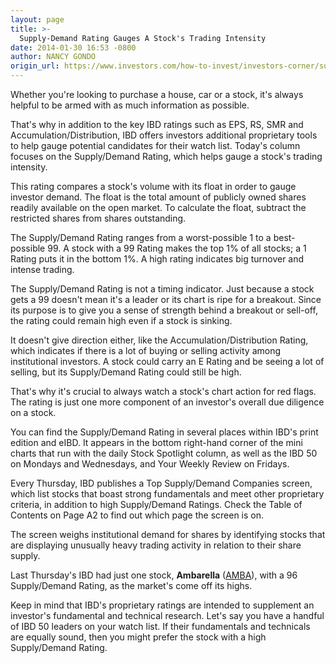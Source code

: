 ```yaml
---
layout: page
title: >-
  Supply-Demand Rating Gauges A Stock's Trading Intensity
date: 2014-01-30 16:53 -0800
author: NANCY GONDO
origin_url: https://www.investors.com/how-to-invest/investors-corner/supply-demand-rating-gauges-trading-intensity/
---
```


Whether you're looking to purchase a house, car or a stock, it's always helpful to be armed with as much information as possible.

That's why in addition to the key IBD ratings such as EPS, RS, SMR and Accumulation/Distribution, IBD offers investors additional proprietary tools to help gauge potential candidates for their watch list. Today's column focuses on the Supply/Demand Rating, which helps gauge a stock's trading intensity.

This rating compares a stock's volume with its float in order to gauge investor demand. The float is the total amount of publicly owned shares readily available on the open market. To calculate the float, subtract the restricted shares from shares outstanding.

The Supply/Demand Rating ranges from a worst-possible 1 to a best-possible 99. A stock with a 99 Rating makes the top 1% of all stocks; a 1 Rating puts it in the bottom 1%. A high rating indicates big turnover and intense trading.

The Supply/Demand Rating is not a timing indicator. Just because a stock gets a 99 doesn't mean it's a leader or its chart is ripe for a breakout. Since its purpose is to give you a sense of strength behind a breakout or sell-off, the rating could remain high even if a stock is sinking.

It doesn't give direction either, like the Accumulation/Distribution Rating, which indicates if there is a lot of buying or selling activity among institutional investors. A stock could carry an E Rating and be seeing a lot of selling, but its Supply/Demand Rating could still be high.

That's why it's crucial to always watch a stock's chart action for red flags. The rating is just one more component of an investor's overall due diligence on a stock.

You can find the Supply/Demand Rating in several places within IBD's print edition and eIBD. It appears in the bottom right-hand corner of the mini charts that run with the daily Stock Spotlight column, as well as the IBD 50 on Mondays and Wednesdays, and Your Weekly Review on Fridays.

Every Thursday, IBD publishes a Top Supply/Demand Companies screen, which list stocks that boast strong fundamentals and meet other proprietary criteria, in addition to high Supply/Demand Ratings. Check the Table of Contents on Page A2 to find out which page the screen is on.

The screen weighs institutional demand for shares by identifying stocks that are displaying unusually heavy trading activity in relation to their share supply.

Last Thursday's IBD had just one stock, **Ambarella** ([AMBA](https://research.investors.com/quote.aspx?symbol=AMBA)), with a 96 Supply/Demand Rating, as the market's come off its highs.

Keep in mind that IBD's proprietary ratings are intended to supplement an investor's fundamental and technical research. Let's say you have a handful of IBD 50 leaders on your watch list. If their fundamentals and technicals are equally sound, then you might prefer the stock with a high Supply/Demand Rating.
